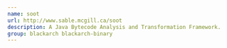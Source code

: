 ```yaml
---
name: soot
url: http://www.sable.mcgill.ca/soot
description: A Java Bytecode Analysis and Transformation Framework.
group: blackarch blackarch-binary
---
```

